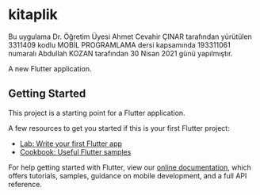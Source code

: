 # kitaplik

Bu uygulama Dr. Öğretim Üyesi Ahmet Cevahir ÇINAR tarafından yürütülen 3311409 kodlu MOBİL PROGRAMLAMA dersi kapsamında 193311061 numaralı Abdullah KOZAN tarafından 30 Nisan 2021 günü yapılmıştır.

A new Flutter application.


## Getting Started

This project is a starting point for a Flutter application.

A few resources to get you started if this is your first Flutter project:

- [Lab: Write your first Flutter app](https://flutter.dev/docs/get-started/codelab)
- [Cookbook: Useful Flutter samples](https://flutter.dev/docs/cookbook)

For help getting started with Flutter, view our
[online documentation](https://flutter.dev/docs), which offers tutorials,
samples, guidance on mobile development, and a full API reference.
